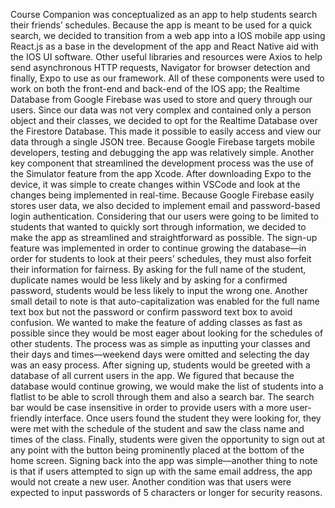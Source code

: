 Course Companion was conceptualized as an app to help students search their friends’ schedules. Because the app is meant to be used for a quick search, we decided to transition from a web app into a IOS mobile app using React.js as a base in the development of the app and React Native aid with the IOS UI software. Other useful libraries and resources were Axios to help send asynchronous HTTP requests, Navigator for browser detection and finally, Expo to use as our framework. All of these components were used to work on both the front-end and back-end of the IOS app; the Realtime Database from Google Firebase was used to store and query through our users. 
Since our data was not very complex and contained only a person object and their classes, we decided to opt for the Realtime Database over the Firestore Database. This made it possible to easily access and view our data through a single JSON tree. Because Google Firebase targets mobile developers, testing and debugging the app was relatively simple. Another key component that streamlined the development process was the use of the Simulator feature from the app Xcode. After downloading Expo to the device, it was simple to create changes within VSCode and look at the changes being implemented in real-time. Because Google Firebase easily stores user data, we also decided to implement email and password-based login authentication. 
Considering that our users were going to be limited to students that wanted to quickly sort through information, we decided to make the app as streamlined and straightforward as possible. The sign-up feature was implemented in order to continue growing the database—in order for students to look at their peers’ schedules, they must also forfeit their information for fairness. By asking for the full name of the student, duplicate names would be less likely and by asking for a confirmed password, students would be less likely to input the wrong one. Another small detail to note is that auto-capitalization was enabled for the full name text box but not the password or confirm password text box to avoid confusion.
We wanted to make the feature of adding classes as fast as possible since they would be most eager about looking for the schedules of other students. The process was as simple as inputting your classes and their days and times—weekend days were omitted and selecting the day was an easy process. After signing up, students would be greeted with a database of all current users in the app. We figured that because the database would continue growing, we would make the list of students into a flatlist to be able to scroll through them and also a search bar. The search bar would be case insensitive in order to provide users with a more user-friendly interface. Once users found the student they were looking for, they were met with the schedule of the student and saw the class name and times of the class. 
Finally, students were given the opportunity to sign out at any point with the button being prominently placed at the bottom of the home screen. Signing back into the app was simple—another thing to note is that if users attempted to sign up with the same email address, the app would not create a new user. Another condition was that users were expected to input passwords of 5 characters or longer for security reasons. 